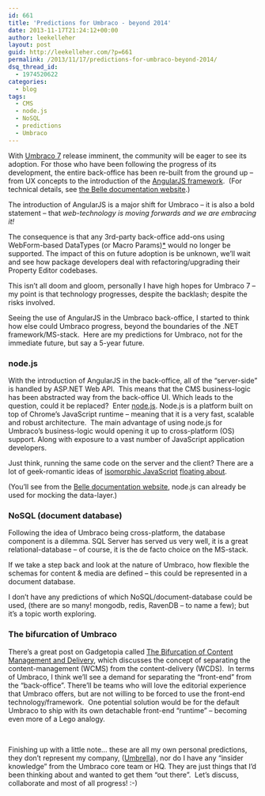```yaml
---
id: 661
title: 'Predictions for Umbraco - beyond 2014'
date: 2013-11-17T21:24:12+00:00
author: leekelleher
layout: post
guid: http://leekelleher.com/?p=661
permalink: /2013/11/17/predictions-for-umbraco-beyond-2014/
dsq_thread_id:
  - 1974520622
categories:
  - blog
tags:
  - CMS
  - node.js
  - NoSQL
  - predictions
  - Umbraco
---
```

With [Umbraco 7](http://our.umbraco.org/contribute/releases/700) release imminent, the community will be eager to see its adoption. For those who have been following the progress of its development, the entire back-office has been re-built from the ground up &#8211; from UX concepts to the introduction of the [AngularJS framework](http://angularjs.org/).  (For technical details, see [the Belle documentation website](http://umbraco.github.io/Belle/).)

The introduction of AngularJS is a major shift for Umbraco &#8211; it is also a bold statement &#8211; that _web-technology is moving forwards and we are embracing it!_

The consequence is that any 3rd-party back-office add-ons using WebForm-based DataTypes (or Macro Params)[*](http://leekelleher.com/2013/11/17/predictions-for-umbraco-beyond-2014/#comment-1127790087) would no longer be supported. The impact of this on future adoption is be unknown, we&#8217;ll wait and see how package developers deal with refactoring/upgrading their Property Editor codebases.

This isn&#8217;t all doom and gloom, personally I have high hopes for Umbraco 7 &#8211; my point is that technology progresses, despite the backlash; despite the risks involved.

Seeing the use of AngularJS in the Umbraco back-office, I started to think how else could Umbraco progress, beyond the boundaries of the .NET framework/MS-stack.  Here are my predictions for Umbraco, not for the immediate future, but say a 5-year future.

### node.js

With the introduction of AngularJS in the back-office, all of the &#8220;server-side&#8221; is handled by ASP.NET Web API.  This means that the CMS business-logic has been abstracted way from the back-office UI. Which leads to the question, could it be replaced?  Enter [node.js](http://nodejs.org/). Node.js is a platform built on top of Chrome&#8217;s JavaScript runtime &#8211; meaning that it is a very fast, scalable and robust architecture.  The main advantage of using node.js for Umbraco&#8217;s business-logic would opening it up to cross-platform (OS) support. Along with exposure to a vast number of JavaScript application developers.

Just think, running the same code on the server and the client? There are a lot of geek-romantic ideas of [isomorphic JavaScript](http://blog.nodejitsu.com/scaling-isomorphic-javascript-code) [floating about](http://nerds.airbnb.com/isomorphic-javascript-future-web-apps/).

(You&#8217;ll see from the [Belle documentation website](http://umbraco.github.io/Belle/), node.js can already be used for mocking the data-layer.)

### NoSQL (document database)

Following the idea of Umbraco being cross-platform, the database component is a dilemma. SQL Server has served us very well, it is a great relational-database &#8211; of course, it is the de facto choice on the MS-stack.

If we take a step back and look at the nature of Umbraco, how flexible the schemas for content & media are defined &#8211; this could be represented in a document database.

I don&#8217;t have any predictions of which NoSQL/document-database could be used, (there are so many! mongodb, redis, RavenDB &#8211; to name a few); but it&#8217;s a topic worth exploring.

### The bifurcation of Umbraco

There&#8217;s a great post on Gadgetopia called [The Bifurcation of Content Management and Delivery](http://gadgetopia.com/post/7208), which discusses the concept of separating the content-management (WCMS) from the content-delivery (WCDS).  In terms of Umbraco, I think we&#8217;ll see a demand for separating the &#8220;front-end&#8221; from the &#8220;back-office&#8221;. There&#8217;ll be teams who will love the editorial experience that Umbraco offers, but are not willing to be forced to use the front-end technology/framework.  One potential solution would be for the default Umbraco to ship with its own detachable front-end &#8220;runtime&#8221; &#8211; becoming even more of a Lego analogy.

&nbsp;

Finishing up with a little note&#8230; these are all my own personal predictions, they don&#8217;t represent my company, ([Umbrella](http://www.umbrellainc.co.uk/)), nor do I have any &#8220;insider knowledge&#8221; from the Umbraco core team or HQ. They are just things that I&#8217;d been thinking about and wanted to get them &#8220;out there&#8221;.  Let&#8217;s discuss, collaborate and most of all progress! :-)
